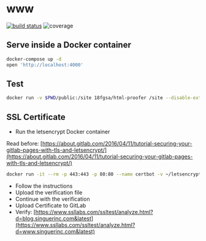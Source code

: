 # www

[![build status](https://gitlab.com/singuerinc-works/com.singuerinc.www/badges/master/build.svg)](https://gitlab.com/singuerinc-works/com.singuerinc.www/commits/master)
![coverage](https://gitlab.com/singuerinc-works/com.singuerinc.www/badges/master/coverage.svg)

## Serve inside a Docker container

```sh
docker-compose up -d
open 'http://localhost:4000'
```

## Test

```sh
docker run -v $PWD/public:/site 18fgsa/html-proofer /site --disable-external
```

## SSL Certificate

- Run the letsencrypt Docker container

Read before: [https://about.gitlab.com/2016/04/11/tutorial-securing-your-gitlab-pages-with-tls-and-letsencrypt/](https://about.gitlab.com/2016/04/11/tutorial-securing-your-gitlab-pages-with-tls-and-letsencrypt/)

```sh
docker run -it --rm -p 443:443 -p 80:80 --name certbot -v ~/letsencrypt/etc/letsencrypt:/etc/letsencrypt -v ~/letsencrypt/var/lib/letsencrypt:/var/lib/letsencrypt quay.io/letsencrypt/letsencrypt:latest certonly -a manual --email nahuel.scotti@gmail.com -d www.singuerinc.com
```

- Follow the instructions
- Upload the verification file
- Continue with the verification
- Upload Certificate to GitLab
- Verify: [https://www.ssllabs.com/ssltest/analyze.html?d=blog.singuerinc.com&latest](https://www.ssllabs.com/ssltest/analyze.html?d=www.singuerinc.com&latest)

